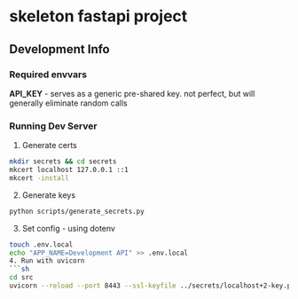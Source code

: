 # skeleton fastapi project

## Development Info

### Required envvars
**API_KEY** - serves as a generic pre-shared key. not perfect, but will generally eliminate random calls

### Running Dev Server

1. Generate certs
```sh
mkdir secrets && cd secrets
mkcert localhost 127.0.0.1 ::1
mkcert -install
```
2. Generate keys
```sh
python scripts/generate_secrets.py
```
3. Set config - using dotenv
```sh
touch .env.local
echo "APP_NAME=Development API" >> .env.local
4. Run with uvicorn
```sh
cd src
uvicorn --reload --port 8443 --ssl-keyfile ../secrets/localhost+2-key.pem --ssl-certfile ../secrets/localhost+2.pem app:app
```
